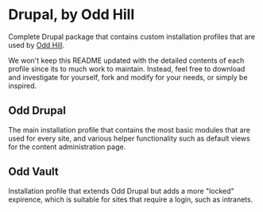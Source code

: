 # Drupal, by Odd Hill

Complete Drupal package that contains custom installation profiles that are used by [Odd Hill](http://www.oddhill.se/).

We won't keep this README updated with the detailed contents of each profile since its to much work to maintain. Instead, feel free to download and investigate for yourself, fork and modify for your needs, or simply be inspired.

## Odd Drupal

The main installation profile that contains the most basic modules that are used for every site, and various helper functionality such as default views for the content administration page.

## Odd Vault
Installation profile that extends Odd Drupal but adds a more "locked" expirence, which is suitable for sites that require a login, such as intranets.
